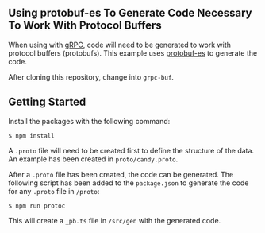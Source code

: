 ## Using protobuf-es To Generate Code Necessary To Work With Protocol Buffers

When using with [gRPC](https://grpc.io/), code will need to be generated to work with protocol buffers (protobufs). This example uses [protobuf-es](https://github.com/bufbuild/protobuf-es) to generate the code.

After cloning this repository, change into `grpc-buf`.

## Getting Started

Install the packages with the following command:
```
$ npm install
```

A `.proto` file will need to be created first to define the structure of the data. An example has been created in `proto/candy.proto`.

After a `.proto` file has been created, the code can be generated. The following script has been added to the `package.json` to generate the code for any `.proto` file in `/proto`:
```
$ npm run protoc
```

This will create a `_pb.ts` file in `/src/gen` with the generated code.
